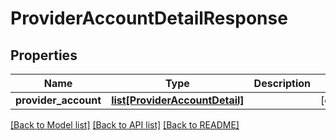 # ProviderAccountDetailResponse

## Properties
Name | Type | Description | Notes
------------ | ------------- | ------------- | -------------
**provider_account** | [**list[ProviderAccountDetail]**](ProviderAccountDetail.md) |  | [optional] 

[[Back to Model list]](../README.md#documentation-for-models) [[Back to API list]](../README.md#documentation-for-api-endpoints) [[Back to README]](../README.md)


